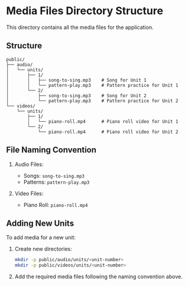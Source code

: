 # Media Files Directory Structure

This directory contains all the media files for the application.

## Structure

```
public/
├── audio/
│   └── units/
│       ├── 1/
│       │   ├── song-to-sing.mp3    # Song for Unit 1
│       │   └── pattern-play.mp3    # Pattern practice for Unit 1
│       └── 2/
│           ├── song-to-sing.mp3    # Song for Unit 2
│           └── pattern-play.mp3    # Pattern practice for Unit 2
└── videos/
    └── units/
        ├── 1/
        │   └── piano-roll.mp4      # Piano roll video for Unit 1
        └── 2/
            └── piano-roll.mp4      # Piano roll video for Unit 2
```

## File Naming Convention

1. Audio Files:
   - Songs: `song-to-sing.mp3`
   - Patterns: `pattern-play.mp3`

2. Video Files:
   - Piano Roll: `piano-roll.mp4`

## Adding New Units

To add media for a new unit:

1. Create new directories:
   ```bash
   mkdir -p public/audio/units/<unit-number>
   mkdir -p public/videos/units/<unit-number>
   ```

2. Add the required media files following the naming convention above. 